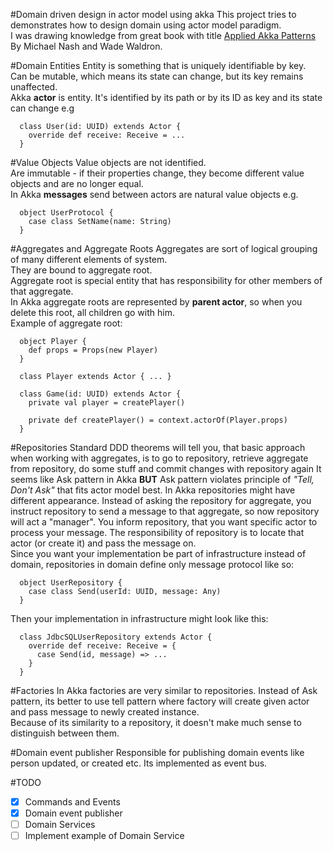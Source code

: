 #Domain driven design in actor model using akka
This project tries to demonstrates how to design domain using actor model paradigm.  
I was drawing knowledge from great book with title [Applied Akka Patterns](http://shop.oreilly.com/product/0636920043577.do)
By Michael Nash and Wade Waldron.

#Domain Entities
Entity is something that is uniquely identifiable by key.  
Can be mutable, which means its state can change, but its key remains unaffected.  
Akka **actor** is entity. It's identified by its path or by its ID as key and its state can change e.g

```
  class User(id: UUID) extends Actor {
    override def receive: Receive = ...
  }
```
#Value Objects
Value objects are not identified.  
Are immutable - if their properties change, they become different value objects and are no longer equal.  
In Akka **messages** send between actors are natural value objects e.g.  

```
  object UserProtocol {
    case class SetName(name: String)
  }
```
#Aggregates and Aggregate Roots
Aggregates are sort of logical grouping of many different elements of system.  
They are bound to aggregate root.  
Aggregate root is special entity that has responsibility for other members of that aggregate.  
In Akka aggregate roots are represented by **parent actor**, so when you delete this root, all children go with him.  
Example of aggregate root:

```
  object Player {
    def props = Props(new Player)
  }
  
  class Player extends Actor { ... }
  
  class Game(id: UUID) extends Actor {
    private val player = createPlayer()
    
    private def createPlayer() = context.actorOf(Player.props)
  }
```
#Repositories
Standard DDD theorems will tell you, that basic approach when working with aggregates, is to go to repository, retrieve
aggregate from repository, do some stuff and commit changes with repository again It seems like Ask pattern in 
Akka **BUT** Ask pattern violates principle of _"Tell, Don't Ask"_ that fits actor model best.
In Akka repositories might have different appearance. Instead of asking the repository for aggregate, you instruct 
repository to send a message to that aggregate, so now repository will act a "manager". You inform repository, 
that you want specific actor to process your message. The responsibility of repository is to locate that actor 
(or create it) and pass the message on.  
Since you want your implementation be part of infrastructure instead of domain, repositories in domain define only 
message protocol like so:

```
  object UserRepository {
    case class Send(userId: UUID, message: Any)
  }
```
Then your implementation in infrastructure might look like this:

```
  class JdbcSQLUserRepository extends Actor {
    override def receive: Receive = {
      case Send(id, message) => ...
    }
  }
```
#Factories
In Akka factories are very similar to repositories. Instead of Ask pattern, its better to use tell pattern 
where factory will create given actor and pass message to newly created instance.  
Because of its similarity to a repository, it doesn't make much sense to distinguish between them.

#Domain event publisher
Responsible for publishing domain events like person updated, or created etc.
Its implemented as event bus.

#TODO
- [x] Commands and Events
- [x] Domain event publisher
- [ ] Domain Services
- [ ] Implement example of Domain Service
